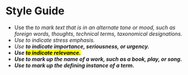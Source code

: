 # Style Guide

- Use the <i> to mark text that is in an alternate tone or mood, such as foreign words, thoughts, technical terms, taxonomical designations.
- Use <em> to indicate stress emphasis.
- Use <strong> to indicate importance, seriousness, or urgency.
- Use <mark> to indicate relevance.
- Use <cite> to mark up the name of a work, such as a book, play, or song.
- Use <dfn> to mark up the defining instance of a term.
